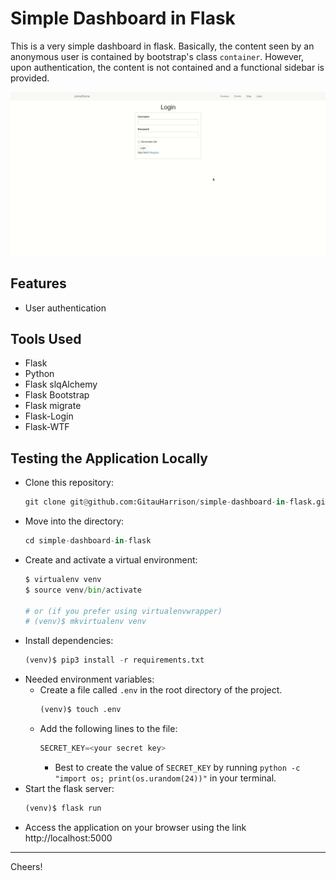 # Simple Dashboard in Flask

This is a very simple dashboard in flask. Basically, the content seen by an anonymous user is contained by bootstrap's class `container`. However, upon authentication, the content is not contained and a functional sidebar is provided. 

![Flask Dashboard](/app/static/images/flask_dashboard.gif)

## Features

- User authentication

## Tools Used

* Flask
* Python
* Flask slqAlchemy
* Flask Bootstrap
* Flask migrate
* Flask-Login
* Flask-WTF

## Testing the Application Locally

* Clone this repository:
    ```python
    git clone git@github.com:GitauHarrison/simple-dashboard-in-flask.git
    ```
* Move into the directory:
    ```python
    cd simple-dashboard-in-flask
    ```
* Create and activate a virtual environment:
    ```python
    $ virtualenv venv
    $ source venv/bin/activate

    # or (if you prefer using virtualenvwrapper)
    # (venv)$ mkvirtualenv venv
    ```
* Install dependencies:
    ```python
    (venv)$ pip3 install -r requirements.txt
    ```
* Needed environment variables:
  * Create a file called `.env` in the root directory of the project.
    ```python
    (venv)$ touch .env
    ```
  * Add the following lines to the file:
    ```python
    SECRET_KEY=<your secret key>
    ```
    * Best to create the value of `SECRET_KEY` by running ```python -c "import os; print(os.urandom(24))"``` in your terminal.
* Start the flask server:
    ```python
    (venv)$ flask run
    ```
* Access the application on your browser using the link http://localhost:5000

<hr>
Cheers!